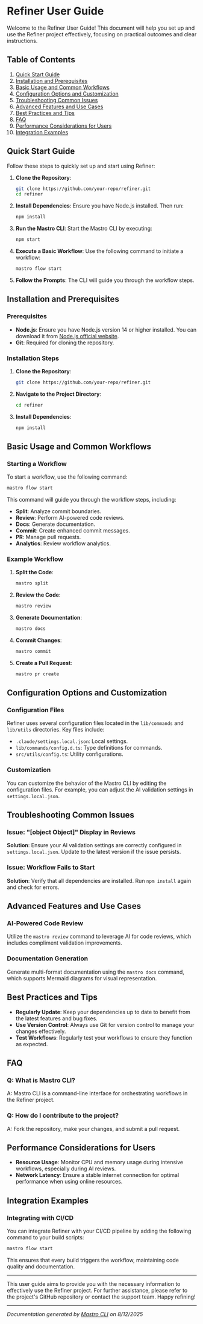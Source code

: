 <!---
This file was automatically generated by Mastro CLI
Generated on: 2025-08-12T04:03:34.683Z
Document type: user-guide
Title: User Guide
References: lib/index.js, src/index.ts, .claude/settings.local.json, lib/commands/config.d.ts, lib/commands/config.js, lib/utils/config.d.ts, lib/utils/config.js, refined-prompts/generative-prompt-2025-08-09T21-33-56-948Z.json, refined-prompts/generative-prompt-2025-08-09T21-38-47-439Z.json, src/commands/config.ts, src/utils/config.ts

To prevent this file from being overwritten, add custom content
between the CUSTOM_START and CUSTOM_END markers below.
--->

# Refiner User Guide

Welcome to the Refiner User Guide! This document will help you set up and use the Refiner project effectively, focusing on practical outcomes and clear instructions.

## Table of Contents
1. [Quick Start Guide](#quick-start-guide)
2. [Installation and Prerequisites](#installation-and-prerequisites)
3. [Basic Usage and Common Workflows](#basic-usage-and-common-workflows)
4. [Configuration Options and Customization](#configuration-options-and-customization)
5. [Troubleshooting Common Issues](#troubleshooting-common-issues)
6. [Advanced Features and Use Cases](#advanced-features-and-use-cases)
7. [Best Practices and Tips](#best-practices-and-tips)
8. [FAQ](#faq)
9. [Performance Considerations for Users](#performance-considerations-for-users)
10. [Integration Examples](#integration-examples)

## Quick Start Guide

Follow these steps to quickly set up and start using Refiner:

1. **Clone the Repository**:
   ```bash
   git clone https://github.com/your-repo/refiner.git
   cd refiner
   ```

2. **Install Dependencies**:
   Ensure you have Node.js installed. Then run:
   ```bash
   npm install
   ```

3. **Run the Mastro CLI**:
   Start the Mastro CLI by executing:
   ```bash
   npm start
   ```

4. **Execute a Basic Workflow**:
   Use the following command to initiate a workflow:
   ```bash
   mastro flow start
   ```

5. **Follow the Prompts**: 
   The CLI will guide you through the workflow steps.

## Installation and Prerequisites

### Prerequisites
- **Node.js**: Ensure you have Node.js version 14 or higher installed. You can download it from [Node.js official website](https://nodejs.org/).
- **Git**: Required for cloning the repository.

### Installation Steps
1. **Clone the Repository**:
   ```bash
   git clone https://github.com/your-repo/refiner.git
   ```

2. **Navigate to the Project Directory**:
   ```bash
   cd refiner
   ```

3. **Install Dependencies**:
   ```bash
   npm install
   ```

## Basic Usage and Common Workflows

### Starting a Workflow
To start a workflow, use the following command:
```bash
mastro flow start
```
This command will guide you through the workflow steps, including:
- **Split**: Analyze commit boundaries.
- **Review**: Perform AI-powered code reviews.
- **Docs**: Generate documentation.
- **Commit**: Create enhanced commit messages.
- **PR**: Manage pull requests.
- **Analytics**: Review workflow analytics.

### Example Workflow
1. **Split the Code**:
   ```bash
   mastro split
   ```

2. **Review the Code**:
   ```bash
   mastro review
   ```

3. **Generate Documentation**:
   ```bash
   mastro docs
   ```

4. **Commit Changes**:
   ```bash
   mastro commit
   ```

5. **Create a Pull Request**:
   ```bash
   mastro pr create
   ```

## Configuration Options and Customization

### Configuration Files
Refiner uses several configuration files located in the `lib/commands` and `lib/utils` directories. Key files include:
- `.claude/settings.local.json`: Local settings.
- `lib/commands/config.d.ts`: Type definitions for commands.
- `src/utils/config.ts`: Utility configurations.

### Customization
You can customize the behavior of the Mastro CLI by editing the configuration files. For example, you can adjust the AI validation settings in `settings.local.json`.

## Troubleshooting Common Issues

### Issue: "[object Object]" Display in Reviews
**Solution**: Ensure your AI validation settings are correctly configured in `settings.local.json`. Update to the latest version if the issue persists.

### Issue: Workflow Fails to Start
**Solution**: Verify that all dependencies are installed. Run `npm install` again and check for errors.

## Advanced Features and Use Cases

### AI-Powered Code Review
Utilize the `mastro review` command to leverage AI for code reviews, which includes compliment validation improvements.

### Documentation Generation
Generate multi-format documentation using the `mastro docs` command, which supports Mermaid diagrams for visual representation.

## Best Practices and Tips

- **Regularly Update**: Keep your dependencies up to date to benefit from the latest features and bug fixes.
- **Use Version Control**: Always use Git for version control to manage your changes effectively.
- **Test Workflows**: Regularly test your workflows to ensure they function as expected.

## FAQ

### Q: What is Mastro CLI?
A: Mastro CLI is a command-line interface for orchestrating workflows in the Refiner project.

### Q: How do I contribute to the project?
A: Fork the repository, make your changes, and submit a pull request.

## Performance Considerations for Users

- **Resource Usage**: Monitor CPU and memory usage during intensive workflows, especially during AI reviews.
- **Network Latency**: Ensure a stable internet connection for optimal performance when using online resources.

## Integration Examples

### Integrating with CI/CD
You can integrate Refiner with your CI/CD pipeline by adding the following command to your build scripts:
```bash
mastro flow start
```
This ensures that every build triggers the workflow, maintaining code quality and documentation.

---

This user guide aims to provide you with the necessary information to effectively use the Refiner project. For further assistance, please refer to the project's GitHub repository or contact the support team. Happy refining!

---

<!-- CUSTOM_START -->
<!-- Add your custom content here - it will be preserved during regeneration -->
<!-- CUSTOM_END -->

*Documentation generated by [Mastro CLI](https://github.com/your-org/mastro) on 8/12/2025*